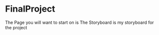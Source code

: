 # FinalProject
The Page you will want to start on is 
The Storyboard is my storyboard for the project
